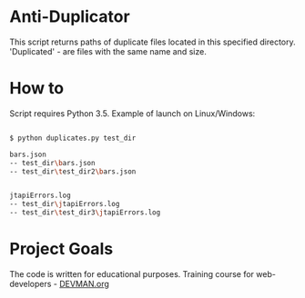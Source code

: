 # Anti-Duplicator

This script returns paths of duplicate files located in this specified directory. 
'Duplicated' - are files with the same name and size. 

# How to

Script requires Python 3.5.
Example of launch on Linux/Windows:

``` bash

$ python duplicates.py test_dir

bars.json
-- test_dir\bars.json
-- test_dir\test_dir2\bars.json


jtapiErrors.log
-- test_dir\jtapiErrors.log
-- test_dir\test_dir3\jtapiErrors.log

```

# Project Goals

The code is written for educational purposes. Training course for web-developers - [DEVMAN.org](https://devman.org)

